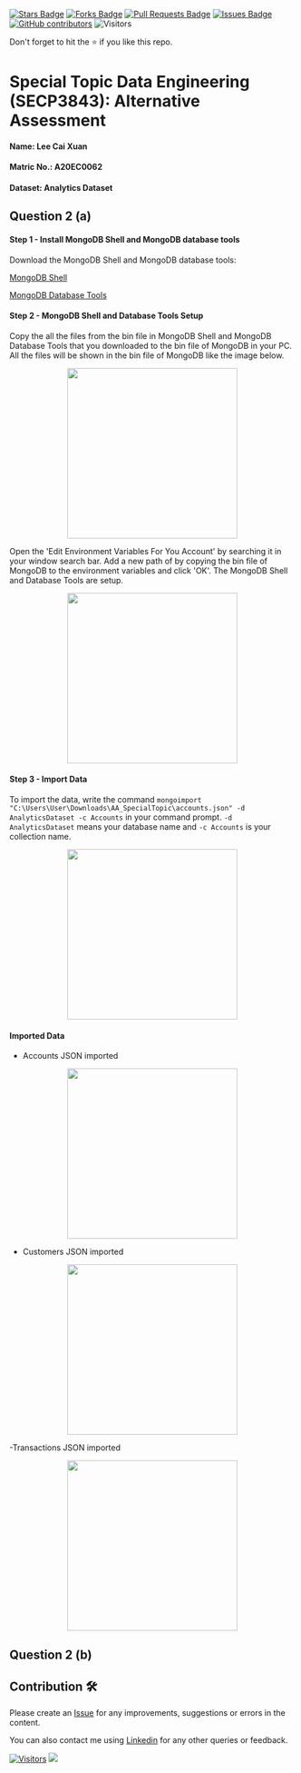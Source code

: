 <a href="https://github.com/drshahizan/SECP3843/stargazers"><img src="https://img.shields.io/github/stars/drshahizan/SECP3843" alt="Stars Badge"/></a>
<a href="https://github.com/drshahizan/SECP3843/network/members"><img src="https://img.shields.io/github/forks/drshahizan/SECP3843" alt="Forks Badge"/></a>
<a href="https://github.com/drshahizan/SECP3843/pulls"><img src="https://img.shields.io/github/issues-pr/drshahizan/SECP3843" alt="Pull Requests Badge"/></a>
<a href="https://github.com/drshahizan/SECP3843/issues"><img src="https://img.shields.io/github/issues/drshahizan/SECP3843" alt="Issues Badge"/></a>
<a href="https://github.com/drshahizan/SECP3843/graphs/contributors"><img alt="GitHub contributors" src="https://img.shields.io/github/contributors/drshahizan/SECP3843?color=2b9348"></a>
![Visitors](https://api.visitorbadge.io/api/visitors?path=https%3A%2F%2Fgithub.com%2Fdrshahizan%2FSECP3843&labelColor=%23d9e3f0&countColor=%23697689&style=flat)


Don't forget to hit the :star: if you like this repo.

# Special Topic Data Engineering (SECP3843): Alternative Assessment

#### Name: Lee Cai Xuan
#### Matric No.: A20EC0062
#### Dataset: Analytics Dataset

## Question 2 (a)

<h4>Step 1 - Install MongoDB Shell and MongoDB database tools</h4>

Download the MongoDB Shell and MongoDB database tools:

[MongoDB Shell](https://downloads.mongodb.com/compass/mongosh-1.10.1-win32-x64.zip)

[MongoDB Database Tools](https://fastdl.mongodb.org/tools/db/mongodb-database-tools-windows-x86_64-100.7.2.zip)


<h4>Step 2 - MongoDB Shell and Database Tools Setup</h4>

Copy the all the files from the bin file in MongoDB Shell and MongoDB Database Tools that you downloaded to the bin file of MongoDB in your PC. All the files will be shown in the bin file of MongoDB like the image below.

<p align="center">
  <img height="300px" src="https://github.com/drshahizan/SECP3843/blob/main/submission/leecaixuan/question2/files/images/bin.png" />
</p>

Open the 'Edit Environment Variables For You Account' by searching it in your window search bar. Add a new path of by copying the bin file of MongoDB to the environment variables and click 'OK'. The MongoDB Shell and Database Tools are setup.

<p align="center">
  <img height="300px" src="https://github.com/drshahizan/SECP3843/blob/main/submission/leecaixuan/question2/files/images/env.png" />
</p>

<h4>Step 3 - Import Data</h4>

To import the data, write the command ```mongoimport "C:\Users\User\Downloads\AA_SpecialTopic\accounts.json" -d AnalyticsDataset -c Accounts``` in your command prompt. ```-d AnalyticsDataset``` means your database name and ```-c Accounts``` is your collection name.

<p align="center">
  <img height="300px" src="https://github.com/drshahizan/SECP3843/blob/main/submission/leecaixuan/question2/files/images/import%20data.png" />
</p>


<h4>Imported Data</h4>

- Accounts JSON imported

<p align="center">
  <img height="300px" src="https://github.com/drshahizan/SECP3843/blob/main/submission/leecaixuan/question2/files/images/acc.png" />
</p>

- Customers JSON imported

<p align="center">
  <img height="300px" src="https://github.com/drshahizan/SECP3843/blob/main/submission/leecaixuan/question2/files/images/cust.png" />
</p>

-Transactions JSON imported

<p align="center">
  <img height="300px" src="https://github.com/drshahizan/SECP3843/blob/main/submission/leecaixuan/question2/files/images/trans.png" />
</p>

## Question 2 (b)






## Contribution 🛠️
Please create an [Issue](https://github.com/drshahizan/special-topic-data-engineering/issues) for any improvements, suggestions or errors in the content.

You can also contact me using [Linkedin](https://www.linkedin.com/in/drshahizan/) for any other queries or feedback.

[![Visitors](https://api.visitorbadge.io/api/visitors?path=https%3A%2F%2Fgithub.com%2Fdrshahizan&labelColor=%23697689&countColor=%23555555&style=plastic)](https://visitorbadge.io/status?path=https%3A%2F%2Fgithub.com%2Fdrshahizan)
![](https://hit.yhype.me/github/profile?user_id=81284918)


